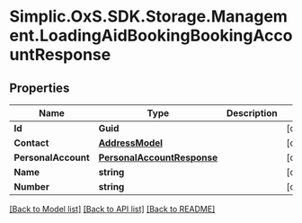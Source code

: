 # Simplic.OxS.SDK.Storage.Management.LoadingAidBookingBookingAccountResponse

## Properties

Name | Type | Description | Notes
------------ | ------------- | ------------- | -------------
**Id** | **Guid** |  | [optional] 
**Contact** | [**AddressModel**](AddressModel.md) |  | [optional] 
**PersonalAccount** | [**PersonalAccountResponse**](PersonalAccountResponse.md) |  | [optional] 
**Name** | **string** |  | [optional] 
**Number** | **string** |  | [optional] 

[[Back to Model list]](../README.md#documentation-for-models) [[Back to API list]](../README.md#documentation-for-api-endpoints) [[Back to README]](../README.md)

